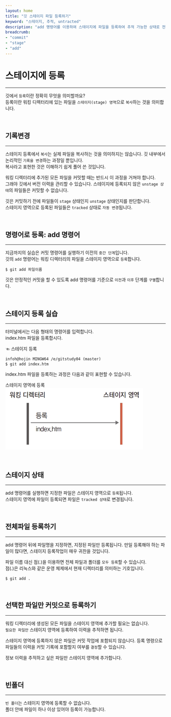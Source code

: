 ```yaml
---
layout: home
title: "깃 스테이지 파일 등록하기"
keyword: "스테이지, 추적, untracted"
description: "add 명령어를 이용하여 스테이지에 파일을 등록하여 추적 가능한 상태로 전환합니다."
breadcrumb:
- "commit"
- "stage"
- "add"
---
```


# 스테이지에 등록
---
깃에서 `등록`이란 정확히 무엇을 의미할까요?  
등록이란 워킹 디렉터리에 있는 파일을 `스테이지(stage) 영역`으로 `복사`하는 것을 의미합니다.  

<br>

## 기록변경
---
스테이지 등록에서 `복사`는 실제 파일을 복사하는 것을 의미하지는 않습니다. 깃 내부에서 논리적인 `기록을 변경`하는 과정일 뿐입니다.  
복사라고 표현한 것은 이해하기 쉽게 풀어 쓴 것입니다.  

워킹 디렉터리에 추가된 모든 파일을 커밋할 때는 반드시 이 과정을 거쳐야 합니다.  
그래야 깃에서 버전 이력을 관리할 수 있습니다. 스테이지에 등록되지 않은 `unstage 상태`의 파일들은 커밋할 수 없습니다.  

깃은 커밋하기 전에 파일들이 `stage` 상태인지 `unstage` 상태인지를 판단합니다.  
스테이지 영역으로 등록된 파일들은 `tracked` 상태로 `자동 변경`됩니다.  

<br>

## 명령어로 등록: add 명령어
---
지금까지의 실습은 커밋 명령어를 실행하기 이전의 `중간 단계`입니다.  
깃의 `add` 명령어는 워킹 디렉터리의 파일을 스테이지 영역으로 `등록`합니다.  

```
$ git add 파일이름
```

깃은 안정적인 커밋을 할 수 있도록 add 명령어를 기준으로 `이전`과 `이후` 단계를 `구별`합니다.  

<br>

## 스테이지 등록 실습
---
터미널에서는 다음 형태의 명령어를 입력합니다.  
index.htm 파일을 등록합시다.

☜ 스테이지 등록
```
infoh@hojin MINGW64 /e/gitstudy04 (master)
$ git add index.htm 
```

index.htm 파일을 등록하는 과정은 다음과 같이 표현할 수 있습니다.  

스테이지 영역에 등록
![스테이지_영역에_등록](./img/04-7.jpg) 

<br>

## 스테이지 상태
---
add 명령어를 실행하면 지정한 파일은 스테이지 영역으로 `등록`됩니다.  
스테이지 영역에 파일이 등록되면 파일은 `tracked 상태`로 변경됩니다.  

<br>

## 전체파일 등록하기
---
add 명령어 뒤에 파일명을 지정하면, 지정된 파일만 등록됩니다. 만일 등록해야 하는 파일이 많다면, 스테이지 등록작업이 매우 귀찬을 것입니다.  

파일 이름 대신 점(.)을 이용하면 전체 파일과 폴더를 `모두 등록`할 수 있습니다.  
점(.)은 리눅스와 같은 운영 체제에서 현재 디렉터리를 의미하는 기호입니다.  

```
$ git add .
```

<br>

## 선택한 파일만 커밋으로 등록하기
---
워킹 디렉터리에 생성된 모든 파일을 스테이지 영역에 추가할 필요는 없습니다.  
`필요한 파일만` 스테이지 영역에 등록하여 이력을 추적하면 됩니다.  

스테이지 영역에 등록하지 않은 파일은 커밋 작업에 포함되지 않습니다. 
등록 명령으로 파일들의 이력을 커밋 기록에 포함할지 여부를 `결정`할 수 있습니다.  

정보 이력을 추적하고 싶은 파일만 스테이지 영역에 추가합니다.  

<br>

## 빈폴더
---
`빈 폴더`는 스테이지 영역에 등록할 수 없습니다.  
폴더 안에 파일이 하나 이상 있어야 등록이 가능합니다.  

<br>